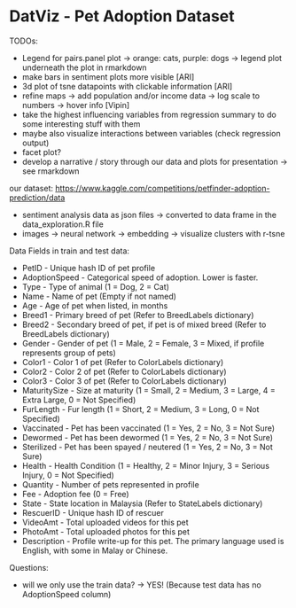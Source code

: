# DatViz - Pet Adoption Dataset

TODOs:

* Legend for pairs.panel plot -> orange: cats, purple: dogs -> legend plot underneath the plot in rmarkdown
* make bars in sentiment plots more visible [ARI]
* 3d plot of tsne datapoints with clickable information [ARI]
* refine maps -> add population and/or income data -> log scale to numbers -> hover info [Vipin]
* take the highest influencing variables from regression summary to do some interesting stuff with them 
* maybe also visualize interactions between variables (check regression output)
* facet plot?
* develop a narrative / story through our data and plots for presentation -> see rmarkdown

our dataset:
https://www.kaggle.com/competitions/petfinder-adoption-prediction/data

+ sentiment analysis data as json files -> converted to data frame in the data_exploration.R file
+ images -> neural network -> embedding -> visualize clusters with r-tsne

Data Fields in train and test data:

* PetID - Unique hash ID of pet profile
* AdoptionSpeed - Categorical speed of adoption. Lower is faster.
* Type - Type of animal (1 = Dog, 2 = Cat)
* Name - Name of pet (Empty if not named)
* Age - Age of pet when listed, in months
* Breed1 - Primary breed of pet (Refer to BreedLabels dictionary)
* Breed2 - Secondary breed of pet, if pet is of mixed breed (Refer to BreedLabels dictionary)
* Gender - Gender of pet (1 = Male, 2 = Female, 3 = Mixed, if profile represents group of pets)
* Color1 - Color 1 of pet (Refer to ColorLabels dictionary)
* Color2 - Color 2 of pet (Refer to ColorLabels dictionary)
* Color3 - Color 3 of pet (Refer to ColorLabels dictionary)
* MaturitySize - Size at maturity (1 = Small, 2 = Medium, 3 = Large, 4 = Extra Large, 0 = Not Specified)
* FurLength - Fur length (1 = Short, 2 = Medium, 3 = Long, 0 = Not Specified)
* Vaccinated - Pet has been vaccinated (1 = Yes, 2 = No, 3 = Not Sure)
* Dewormed - Pet has been dewormed (1 = Yes, 2 = No, 3 = Not Sure)
* Sterilized - Pet has been spayed / neutered (1 = Yes, 2 = No, 3 = Not Sure)
* Health - Health Condition (1 = Healthy, 2 = Minor Injury, 3 = Serious Injury, 0 = Not Specified)
* Quantity - Number of pets represented in profile
* Fee - Adoption fee (0 = Free)
* State - State location in Malaysia (Refer to StateLabels dictionary)
* RescuerID - Unique hash ID of rescuer
* VideoAmt - Total uploaded videos for this pet
* PhotoAmt - Total uploaded photos for this pet
* Description - Profile write-up for this pet. The primary language used is English, with some in Malay or Chinese.


Questions:

- will we only use the train data? -> YES! (Because test data has no AdoptionSpeed column)
